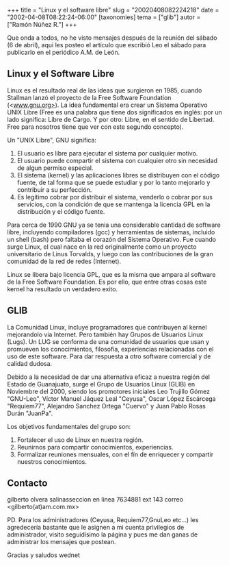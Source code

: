 +++
title = "Linux y el software libre"
slug = "20020408082224218"
date = "2002-04-08T08:22:24-06:00"
[taxonomies]
tema = ["glib"]
autor = ["Ramón Núñez R."]
+++

Que onda a todos, no he visto mensajes después de la reunión del sábado
(6 de abril), aquí les posteo el artículo que escribió Leo el sábado
para publicarlo en el periódico A.M. de León.

<!-- more -->

## Linux y el Software Libre

Linux es el resultado real de las ideas que surgieron en 1985, cuando
Stallman lanzó el proyecto de la Free Software Foundation (<www.gnu.org>).
La idea fundamental era crear un Sistema Operativo UNIX Libre (Free es
una palabra que tiene dos significados en inglés: por un lado significa:
Libre de Cargo. Y por otro: Libre, en el sentido de Libertad. Free para
nosotros tiene que ver con este segundo concepto).

Un "UNIX Libre", GNU significa:

1. El usuario es libre para ejecutar el sistema por cualquier motivo.
2. El usuario puede compartir el sistema con cualquier otro sin
necesidad de algun permiso especial.
3. El sistema (kernel) y las aplicaciones libres se distribuyen con el
código fuente, de tal forma que se puede estudiar y por lo tanto
mejorarlo y contribuir a su perfección.
4. Es legítimo cobrar por distribuir el sistema, venderlo o cobrar por
sus servicios, con la condición de que se mantenga la licencia GPL en la
distribución y el código fuente.

Para cerca de 1990 GNU ya se tenia una considerable cantidad de software
libre, incluyendo compiladores (gcc) y herramientas de sistemas,
incluido un shell (bash) pero faltaba el corazón del Sistema Operativo.
Fue cuando surge Linux, el cual nace en la red originalmente como un
proyecto universitario de Linus Torvalds, y luego con las contribuciones
de la gran comunidad de la red de redes (Internet).

Linux se libera bajo licencia GPL, que es la misma que ampara al
software de la Free Software Foundation. Es por ello, que entre otras
cosas este kernel ha resultado un verdadero exito.

## GLIB

La Comunidad Linux, incluye programadores que contribuyen al kernel
mejorandolo via Internet. Pero también hay Grupos de Usuarios Linux
(Lugs). Un LUG se conforma de una comunidad de usuarios que usan y
promueven los conocimientos, filosofia, experiencias relacionadas con el
uso de este software. Para dar respuesta a otro software comercial y de
calidad dudosa.

Debido a la necesidad de dar una alternativa eficaz a nuestra región del
Estado de Guanajuato, surge el Grupo de Usuarios Linux (GLIB) en
Noviembre del 2000, siendo los promotores iniciales Leo Trujillo Gómez
"GNU-Leo", Víctor Manuel Jáquez Leal "Ceyusa", Oscar López Escárcega
"Requiem77", Alejandro Sanchez Ortega "Cuervo" y Juan Pablo Rosas Durán
"JuanPa".

Los objetivos fundamentales del grupo son:

1. Fortalecer el uso de Linux en nuestra región.
2. Reunirnos para compartir conocimientos, experiencias.
3. Formalizar reuniones mensuales, con el fín de enriquecer y compartir
   nuestros conocimientos.

## Contacto

gilberto olvera salinasseccion en linea 7634881 ext 143 correo
<gilberto(at)am.com.mx>

PD. Para los administradores (Ceyusa, Requiem77,GnuLeo etc...) les
agredecería bastante que le asignen a mi cuenta privilegios de
administrador, visito seguidísimo la página y pues me dan ganas de
administrar los mensajes que postean.

Gracias y saludos
wednet
